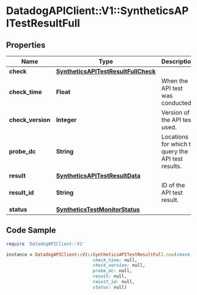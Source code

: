 # DatadogAPIClient::V1::SyntheticsAPITestResultFull

## Properties

Name | Type | Description | Notes
------------ | ------------- | ------------- | -------------
**check** | [**SyntheticsAPITestResultFullCheck**](SyntheticsAPITestResultFullCheck.md) |  | [optional] 
**check_time** | **Float** | When the API test was conducted. | [optional] 
**check_version** | **Integer** | Version of the API test used. | [optional] 
**probe_dc** | **String** | Locations for which to query the API test results. | [optional] 
**result** | [**SyntheticsAPITestResultData**](SyntheticsAPITestResultData.md) |  | [optional] 
**result_id** | **String** | ID of the API test result. | [optional] 
**status** | [**SyntheticsTestMonitorStatus**](SyntheticsTestMonitorStatus.md) |  | [optional] 

## Code Sample

```ruby
require 'DatadogAPIClient::V1'

instance = DatadogAPIClient::V1::SyntheticsAPITestResultFull.new(check: null,
                                 check_time: null,
                                 check_version: null,
                                 probe_dc: null,
                                 result: null,
                                 result_id: null,
                                 status: null)
```


